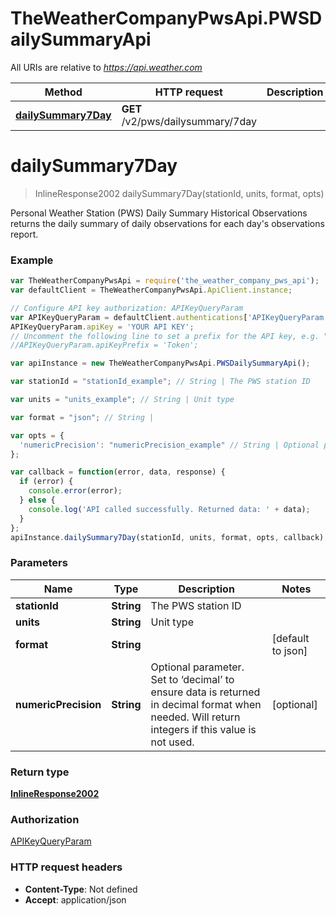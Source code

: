 # TheWeatherCompanyPwsApi.PWSDailySummaryApi

All URIs are relative to *https://api.weather.com*

Method | HTTP request | Description
------------- | ------------- | -------------
[**dailySummary7Day**](PWSDailySummaryApi.md#dailySummary7Day) | **GET** /v2/pws/dailysummary/7day | 


<a name="dailySummary7Day"></a>
# **dailySummary7Day**
> InlineResponse2002 dailySummary7Day(stationId, units, format, opts)



Personal Weather Station (PWS) Daily Summary Historical Observations returns the daily summary of daily observations for each day's observations report.

### Example
```javascript
var TheWeatherCompanyPwsApi = require('the_weather_company_pws_api');
var defaultClient = TheWeatherCompanyPwsApi.ApiClient.instance;

// Configure API key authorization: APIKeyQueryParam
var APIKeyQueryParam = defaultClient.authentications['APIKeyQueryParam'];
APIKeyQueryParam.apiKey = 'YOUR API KEY';
// Uncomment the following line to set a prefix for the API key, e.g. "Token" (defaults to null)
//APIKeyQueryParam.apiKeyPrefix = 'Token';

var apiInstance = new TheWeatherCompanyPwsApi.PWSDailySummaryApi();

var stationId = "stationId_example"; // String | The PWS station ID

var units = "units_example"; // String | Unit type

var format = "json"; // String | 

var opts = { 
  'numericPrecision': "numericPrecision_example" // String | Optional parameter.  Set to ‘decimal’ to ensure data is returned in decimal format when needed. Will return integers if this value is not used.
};

var callback = function(error, data, response) {
  if (error) {
    console.error(error);
  } else {
    console.log('API called successfully. Returned data: ' + data);
  }
};
apiInstance.dailySummary7Day(stationId, units, format, opts, callback);
```

### Parameters

Name | Type | Description  | Notes
------------- | ------------- | ------------- | -------------
 **stationId** | **String**| The PWS station ID | 
 **units** | **String**| Unit type | 
 **format** | **String**|  | [default to json]
 **numericPrecision** | **String**| Optional parameter.  Set to ‘decimal’ to ensure data is returned in decimal format when needed. Will return integers if this value is not used. | [optional] 

### Return type

[**InlineResponse2002**](InlineResponse2002.md)

### Authorization

[APIKeyQueryParam](../README.md#APIKeyQueryParam)

### HTTP request headers

 - **Content-Type**: Not defined
 - **Accept**: application/json

